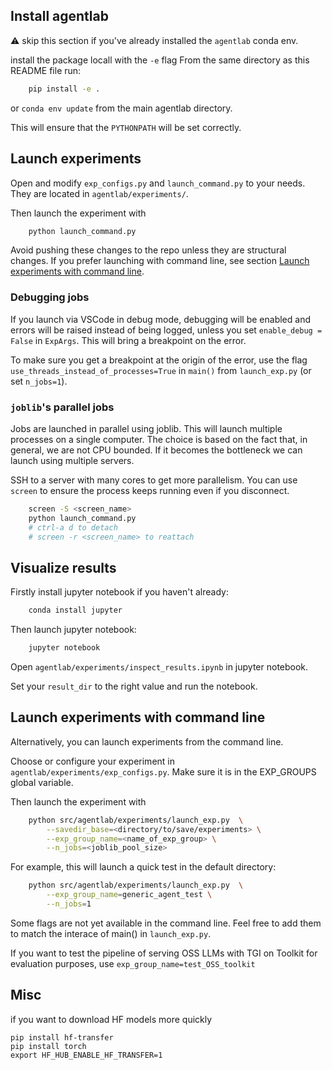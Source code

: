 ## Install agentlab

:warning: skip this section if you've already installed the `agentlab` conda env.

install the package locall with the `-e` flag
From the same directory as this README file run:

```bash
    pip install -e .
```

or `conda env update` from the main agentlab directory.

This will ensure that the `PYTHONPATH` will be set correctly.

## Launch experiments

Open and modify `exp_configs.py` and `launch_command.py` to your needs. They are
located in `agentlab/experiments/`.

Then launch the experiment with

```bash
    python launch_command.py
```

Avoid pushing these changes to the repo unless they are structural changes.
If you prefer launching with command line, see section [Launch experiments with command line](#launch-experiments-with-command-line).

### Debugging jobs

If you launch via VSCode in debug mode, debugging will be enabled and errors will be raised
instead of being logged, unless you set `enable_debug = False` in `ExpArgs`. This
will bring a breakpoint on the error.

To make sure you get a breakpoint at the origin of the error, use the flag
`use_threads_instead_of_processes=True` in `main()` from `launch_exp.py` (or set `n_jobs=1`).


### `joblib`'s parallel jobs
Jobs are launched in parallel using joblib. This will launch multiple processes
on a single computer. The choice is based on the fact that, in general, we are not CPU
bounded. If it becomes the bottleneck we can launch using multiple servers.

SSH to a server with many cores to get more parallelism. You can use `screen` to
ensure the process keeps running even if you disconnect.

```bash
    screen -S <screen_name>
    python launch_command.py
    # ctrl-a d to detach
    # screen -r <screen_name> to reattach
```

## Visualize results
Firstly install jupyter notebook if you haven't already:

```bash
    conda install jupyter
```

Then launch jupyter notebook:
```bash
    jupyter notebook
```

Open `agentlab/experiments/inspect_results.ipynb` in jupyter notebook.

Set your `result_dir` to the right value and run the notebook.



## Launch experiments with command line
Alternatively, you can launch experiments from the command line.

Choose or configure your experiment in `agentlab/experiments/exp_configs.py`.
Make sure it is in the EXP_GROUPS global variable.

Then launch the experiment with

```bash
    python src/agentlab/experiments/launch_exp.py  \
        --savedir_base=<directory/to/save/experiments> \
        --exp_group_name=<name_of_exp_group> \
        --n_jobs=<joblib_pool_size>
```

For example, this will launch a quick test in the default directory:

```bash
    python src/agentlab/experiments/launch_exp.py  \
        --exp_group_name=generic_agent_test \
        --n_jobs=1
```

Some flags are not yet available in the command line. Feel free to add them to
match the interace of main() in `launch_exp.py`.

If you want to test the pipeline of serving OSS LLMs with TGI on Toolkit for evaluation purposes, use `exp_group_name=test_OSS_toolkit` 


## Misc

if you want to download HF models more quickly
```
pip install hf-transfer
pip install torch
export HF_HUB_ENABLE_HF_TRANSFER=1
```
